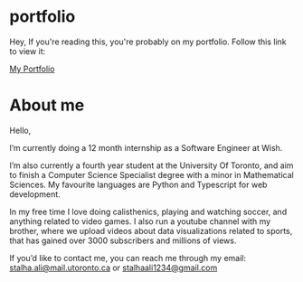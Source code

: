 # portfolio
Hey, If you're reading this, you're probably on my portfolio. Follow this link to view it:

[My Portfolio](https://stalhaali.github.io/portfolio/home.html)

# About me

Hello,

I’m currently doing a 12 month internship as a Software Engineer at Wish.

I’m also currently a fourth year student at the University Of Toronto, and aim to finish a Computer Science Specialist degree with a minor in Mathematical Sciences. My favourite languages are Python and Typescript for web development. 

In my free time I love doing calisthenics, playing and watching soccer, and anything related to video games. I also run a youtube channel with my brother, where we upload videos about data visualizations related to sports, that has gained over 3000 subscribers and millions of views. 

If you’d like to contact me, you can reach me through my email: stalha.ali@mail.utoronto.ca or stalhaali1234@gmail.com


